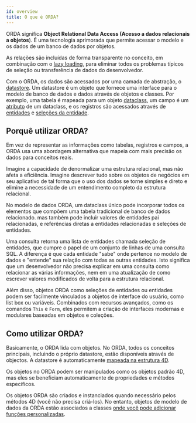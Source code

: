 ```yaml
---
id: overview
title: O que é ORDA?
---
```


ORDA significa **Object Relational Data Access (Acesso a dados relacionais a objetos**). É uma tecnologia aprimorada que permite acessar o modelo e os dados de um banco de dados por objetos.

As relações são incluídas de forma transparente no conceito, em combinação com o [lazy loading](glossary.md#lazy-loading), para eliminar todos os problemas típicos de seleção ou transferência de dados do desenvolvedor.

Com o ORDA, os dados são acessados por uma camada de abstração, o [datastore](dsMapping.md#datastore). Um datastore é um objeto que fornece uma interface para o modelo de banco de dados e dados através de objetos e classes. Por exemplo, uma tabela é mapeada para um objeto [dataclass](dsMapping.md#dataclass), um campo é um [atributo](dsMapping.md##attribute) de um dataclass, e os registros são acessados através de [entidades](dsMapping.md#entity) e [seleções da entidade](dsMapping.md#entity-selection).

## Porquê utilizar ORDA?

Em vez de representar as informações como tabelas, registros e campos, a ORDA usa uma abordagem alternativa que mapeia com mais precisão os dados para conceitos reais.

Imagine a capacidade de denormalizar uma estrutura relacional, mas não afeta a eficiência. Imagine descrever tudo sobre os objetos de negócios em seu aplicativo de tal forma que o uso dos dados se torne simples e direto e elimine a necessidade de um entendimento completo da estrutura relacional.

No modelo de dados ORDA, um dataclass único pode incorporar todos os elementos que compõem uma tabela tradicional de banco de dados relacionado. mas também pode incluir valores de entidades pai relacionadas, e referências diretas a entidades relacionadas e seleções de entidades.

Uma consulta retorna uma lista de entidades chamada seleção de entidades, que cumpre o papel de um conjunto de linhas de uma consulta SQL. A diferença é que cada entidade "sabe" onde pertence no modelo de dados e "entende" sua relação com todas as outras entidades. Isto significa que um desenvolvedor não precisa explicar em uma consulta como relacionar as várias informações, nem em uma atualização de como escrever valores modificados de volta para a estrutura relacional.

Além disso, objetos ORDA como seleções de entidades ou entidades podem ser facilmente vinculados a objetos de interface do usuário, como list box ou variáveis. Combinados com recursos avançados, como os comandos `This` e `Form`, eles permitem a criação de interfaces modernas e modulares baseadas em objetos e coleções.

## Como utilizar ORDA?

Basicamente, o ORDA lida com objetos. No ORDA, todos os conceitos principais, incluindo o próprio datastore, estão disponíveis através de objectos. A datastore é automaticamente [mapeada na estrutura 4D](dsMapping.md).

Os objetos no ORDA podem ser manipulados como os objetos padrão 4D, mas eles se beneficiam automaticamente de propriedades e métodos específicos.

Os objetos ORDA são criados e instanciados quando necessário pelos métodos 4D (você não precisa criá-los). No entanto, objetos de modelo de dados da ORDA estão associados a classes [onde você pode adicionar funções personalizadas](ordaClasses.md).
